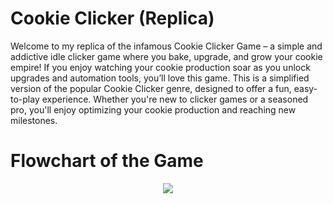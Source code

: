 # Cookie Clicker (Replica)

Welcome to my replica of the infamous Cookie Clicker Game – a simple and addictive idle clicker game where you bake, upgrade, and grow your cookie empire! If you enjoy watching your cookie production soar as you unlock upgrades and automation tools, you’ll love this game. This is a simplified version of the popular Cookie Clicker genre, designed to offer a fun, easy-to-play experience. Whether you're new to clicker games or a seasoned pro, you'll enjoy optimizing your cookie production and reaching new milestones.

# Flowchart of the Game

<p align="center">
 <img src="https://private-user-images.githubusercontent.com/139658164/396185669-a15ed7fd-8afc-4ee6-b15a-a4869149bc26.jpg?jwt=eyJhbGciOiJIUzI1NiIsInR5cCI6IkpXVCJ9.eyJpc3MiOiJnaXRodWIuY29tIiwiYXVkIjoicmF3LmdpdGh1YnVzZXJjb250ZW50LmNvbSIsImtleSI6ImtleTUiLCJleHAiOjE3MzQzNjc3MTksIm5iZiI6MTczNDM2NzQxOSwicGF0aCI6Ii8xMzk2NTgxNjQvMzk2MTg1NjY5LWExNWVkN2ZkLThhZmMtNGVlNi1iMTVhLWE0ODY5MTQ5YmMyNi5qcGc_WC1BbXotQWxnb3JpdGhtPUFXUzQtSE1BQy1TSEEyNTYmWC1BbXotQ3JlZGVudGlhbD1BS0lBVkNPRFlMU0E1M1BRSzRaQSUyRjIwMjQxMjE2JTJGdXMtZWFzdC0xJTJGczMlMkZhd3M0X3JlcXVlc3QmWC1BbXotRGF0ZT0yMDI0MTIxNlQxNjQzMzlaJlgtQW16LUV4cGlyZXM9MzAwJlgtQW16LVNpZ25hdHVyZT02NWE3MDdhOTkxMDdjYTFiNmE1YjQwYWVlNDE3MTgwZWI1OWIxZTQ1NzUwOWU3Y2NjNjc3YTAyNDEyYzJmNzBjJlgtQW16LVNpZ25lZEhlYWRlcnM9aG9zdCJ9.5X6XTq-ADU8e3Vljpd1-IJbKJD4W_-7HTklSacbX3dI">
</p>
